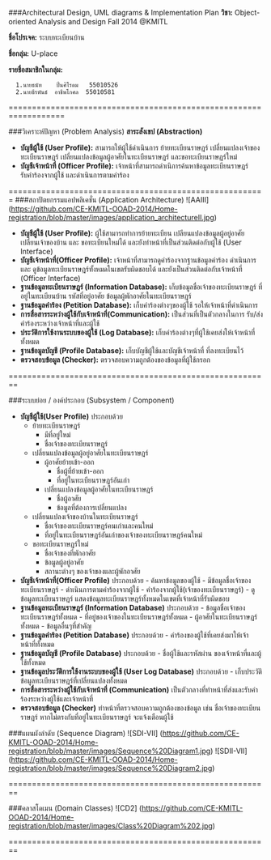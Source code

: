 ###Architectural Design, UML diagrams & Implementation Plan
**วิชา:** Object-oriented Analysis and Design  Fall 2014 @KMITL

**ชื่อโปรเจค:** ระบบทะเบียนบ้าน

**ชื่อกลุ่ม:** U-place

**รายชื่อสมาชิกในกลุ่ม:**

      1.นายธนัท    ปิ่นศิโรดม   55010526
      2.นายธีรพันธ์  อาชีพโกศล  55010581

==================================================================

###วิเคราะห์ปัญหา (Problem Analysis)
**สาระสังเขป (Abstraction)**
* **บัญชีผู้ใช้ (User Profile):** 
สามารถให้ผู้ใช้ดำเนินการ ย้ายทะเบียนราษฎร์ เปลี่ยนแปลงเจ้าของทะเบียนราษฎร์ เปลี่ยนแปลงข้อมูลผู้อาศัยในทะเบียนราษฎร์ และขอทะเบียนราษฎร์ใหม่
* **บัญชีเจ้าหน้าที่ (Officer Profile):** เจ้าหน้าที่สามารถดำเนิการค้นหาข้อมูลทะเบียนราษฎร์ รับคำร้องจากผู้ใช้ และดำเนินการตามคำร้อง

=======================================================
###สถาปัตยกรรมแอปพลิเคชั่น (Application Architecture)
![AAIII] (https://github.com/CE-KMITL-OOAD-2014/Home-registration/blob/master/images/application_architectureII.jpg)


* **บัญชีผู้ใช้ (User Profile):** ผู้ใช้สามารถทำการย้ายทะเบียน เปลียนแปลงข้อมูลผู้อยู่อาศัย เปลี่ยนเจ้าของบ้าน และ ขอทะเบียนใหม่ได้ และยังทำหน้าที่เป็นส่วนติดต่อกับผู้ใช้ (User Interface)
* **บัญชีเจ้าหน้าที่(Officer Profile):** เจ้าหน้าที่สามารถดูคำร้องจากฐานข้อมูลคำร้อง ดำเนินการ และ ดูข้อมูลทะเบียนราษฎร์ทั้งหมดในเขตรับผิดชอบได้ และยังเป็นส่วนติดต่อกับเจ้าหน้าที่ (Officer Interface)
* **ฐานข้อมูลทะเบียนราษฏร์ (Information Database):** เก็บข้อมูลชื่อเจ้าของทะเบียนราษฎร์ ที่อยู่ในทะเบียนบ้าน รหัสที่อยู่อาศัย ข้อมูลผู้พักอาศัยในทะเบียนราษฎร์
* **ฐานข้อมูลคำร้อง (Petition Database):** เก็บคำร้องต่างๆของผู้ใช้ รอให้เจ้าหน้าที่ดำเนินการ
* **การสื่อสารระหว่างผู้ใช้กับเจ้าหน้าที่(Communication):** เป็นส่วนที่เป็นตัวกลางในการ รับ/ส่งคำร้องระหว่างเจ้าหน้าที่และผู้ใช้
* **ประวัติการใช้งานระบบของผู้ใช้ (Log Database):** เก็บคำร้องต่างๆที่ผู้ใช้เคยส่งให้เจ้าหน้าที่ทั้งหมด
* **ฐานข้อมูลบัญชี (Profile Database):** เก็บบัญชีผู้ใช้และบัญชีเจ้าหน้าที่ ที่ลงทะเบียนไว้
* **ตรวจสอบข้อมูล (Checker):** ตรวจสอบความถูกต้องของข้อมูลที่ผู้ใช้กรอก

========================================================

###ระบบย่อย / องค์ประกอบ (Subsystem / Component)
* **บัญชีผู้ใช้(User Profile)** ประกอบด้วย
     - ย้ายทะเบียนราษฎร์
          - มีที่อยู่ใหม่  
          - ชื่อเจ้าของทะเบียนราษฎร์
     - เปลี่ยนแปลงข้อมูลผู้อยู่อาศัยในทะเบียนราษฎร์
          - ผู้อาศัยย้ายเข้า-ออก
             - ชื่อผู้ที่ย้ายเข้า-ออก
             - ที่อยู่ในทะเบียนราษฎร์อันเก่า
          - เปลี่ยนแปลงข้อมูลผู้อาศัยในทะเบียนราษฎร์
             - ชื่อผู้อาศัย
             - ข้อมูลที่ต้องการเปลี่ยนแปลง
     - เปลี่ยนแปลงเจ้าของบ้านในทะเบียนราษฎร์
          - ชื่อเจ้าของทะเบียนราษฎร์คนเก่าและคนใหม่
          - ที่อยู่ในทะเบียนราษฎร์อันเก่าของเจ้าของทะเบียนราษฎร์คนใหม่
     - ขอทะเบียนราษฎร์ใหม่
          - ชื่อเจ้าของที่พักอาศัย
          - ข้อมูลผู้อยู่อาศัย
          - สถานะต่างๆ ของเจ้าของและผู้พักอาศัย
* **บัญชีเจ้าหน้าที่(Officer Profile)** ประกอบด้วย
      - ค้นหาข้อมูลของผู้ใช้
          - มีข้อมูลชื่อเจ้าของทะเบียนราษฎร์
      - ดำเนินการตามคำร้องจากผู้ใช้
          - คำร้องจากผู้ใช้(เจ้าของทะเบียนราษฎร์)
      - ดูข้อมูลทะเบียนราษฎร์ แสดงข้อมูลทะเบียนราษฎร์ทั้งหมดในเขตที่เจ้าหน้าที่รับผิดชอบ
* **ฐานข้อมูลทะเบียนราษฎร์ (Information Database)** ประกอบด้วย
      - ข้อมูลชื่อเจ้าของทะเบียนราษฎร์ทั้งหมด
      - ที่อยู่ของเจ้าของในทะเบียนราษฎร์ทั้งหมด
      - ผู้อาศัยในทะเบียนราษฎร์ทั้งหมด
      - ข้อมูลอื่นๆที่สำคัญ
* **ฐานข้อมูลคำร้อง (Petition Database)** ประกอบด้วย
      - คำร้องของผู้ใช้ที่เคยส่งมาให้เจ้าหน้าที่ทั้งหมด
* **ฐานข้อมูลบัญชี (Profile Database)** ประกอบด้วย
      - ชื่อผู้ใช้และรหัสผ่าน ของเจ้าหน้าที่และผู้ใช้ทั้งหมด
* **ฐานข้อมูลประวัติการใช้งานระบบของผู้ใช้ (User Log Database)** ประกอบด้วย
      - เก็บประวัติข้อมูลทะเบียนราษฎร์ที่เปลี่ยนแปลงทั้งหมด
* **การสื่อสารระหว่างผู้ใช้กับเจ้าหน้าที่ (Communication)** เป็นตัวกลางที่ทำหน้าที่ส่งและรับคำร้องระหว่างผู้ใช้และเจ้าหน้าที่
* **ตรวจสอบข้อมูล (Checker)** ทำหน้าที่ตรวจสอบความถูกต้องของข้อมูล เช่น ชื่อเจ้าของทะเบียนราษฎร์ หากไม่ตรงกับที่อยู่ในทะเบียนราษฎร์ จะแจ้งเตือนผู้ใช้


###แผนผังลำดับ (Sequence Diagram)
![SDI-VII] (https://github.com/CE-KMITL-OOAD-2014/Home-registration/blob/master/images/Sequence%20Diagram1.jpg)
![SDII-VII] (https://github.com/CE-KMITL-OOAD-2014/Home-registration/blob/master/images/Sequence%20Diagram2.jpg)

========================================================

###คลาสโดเมน (Domain Classes) 
![CD2] (https://github.com/CE-KMITL-OOAD-2014/Home-registration/blob/master/images/Class%20Diagram%202.jpg)

========================================================
